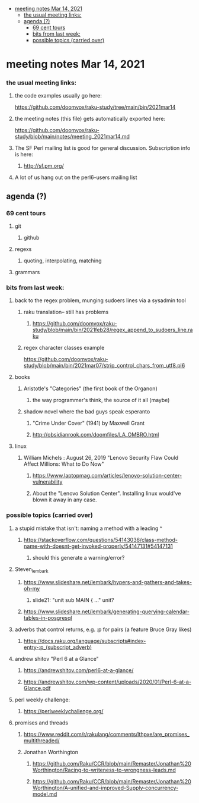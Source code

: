 - [meeting notes Mar 14, 2021](#org5e72b55)
    - [the usual meeting links:](#org8f4ce80)
  - [agenda (?)](#org908876d)
    - [69 cent tours](#orga119fa9)
    - [bits from last week:](#org5abe1ea)
    - [possible topics (carried over)](#orgd2c2119)


<a id="org5e72b55"></a>

# meeting notes Mar 14, 2021


<a id="org8f4ce80"></a>

### the usual meeting links:

1.  the code examples usually go here:

    <https://github.com/doomvox/raku-study/tree/main/bin/2021mar14>

2.  the meeting notes (this file) gets automatically exported here:

    <https://github.com/doomvox/raku-study/blob/main/notes/meeting_2021mar14.md>

3.  The SF Perl mailing list is good for general discussion.  Subscription info is here:

    1.  <http://sf.pm.org/>

4.  A lot of us hang out on the perl6-users mailing list


<a id="org908876d"></a>

## agenda (?)


<a id="orga119fa9"></a>

### 69 cent tours

1.  git

    1.  github

2.  regexs

    1.  quoting, interpolating, matching

3.  grammars


<a id="org5abe1ea"></a>

### bits from last week:

1.  back to the regex problem, munging sudoers lines via a sysadmin tool

    1.  raku translation&#x2013; still has problems
    
        1.  <https://github.com/doomvox/raku-study/blob/main/bin/2021feb28/regex_append_to_sudoers_line.raku>
    
    2.  regex character classes example
    
        <https://github.com/doomvox/raku-study/blob/main/bin/2021mar07/strip_control_chars_from_utf8.pl6>

2.  books

    1.  Aristotle's "Categories" (the first book of the Organon)
    
        1.  the way programmer's think, the source of it all (maybe)
    
    2.  shadow novel where the bad guys speak esperanto
    
        1.  "Crime Under Cover" (1941) by Maxwell Grant
        
        2.  <http://obsidianrook.com/doomfiles/LA_OMBRO.html>

3.  linux

    1.  William Michels : August 26, 2019 "Lenovo Security Flaw Could Affect Millions: What to Do Now"
    
        1.  <https://www.laptopmag.com/articles/lenovo-solution-center-vulnerability>
        
        2.  About the "Lenovo Solution Center".  Installing linux would've blown it away in any case.


<a id="orgd2c2119"></a>

### possible topics (carried over)

1.  a stupid mistake that isn't: naming a method with a leading ^

    1.  <https://stackoverflow.com/questions/54143036/class-method-name-with-doesnt-get-invoked-properly/54147131#54147131>
    
        1.  should this generate a warning/error?

2.  Steven<sub>lembark</sub>

    1.  <https://www.slideshare.net/lembark/hypers-and-gathers-and-takes-oh-my>
    
        1.  slide21:  "unit sub MAIN { &#x2026;"  unit?
    
    2.  <https://www.slideshare.net/lembark/generating-querying-calendar-tables-in-posgresql>

3.  adverbs that control returns, e.g. :p for pairs (a feature Bruce Gray likes)

    1.  <https://docs.raku.org/language/subscripts#index-entry-:p_(subscript_adverb)>

4.  andrew shitov "Perl 6 at a Glance"

    1.  <https://andrewshitov.com/perl6-at-a-glance/>
    
    2.  <https://andrewshitov.com/wp-content/uploads/2020/01/Perl-6-at-a-Glance.pdf>

5.  perl weekly challenge:

    1.  <https://perlweeklychallenge.org/>

6.  promises and threads

    1.  <https://www.reddit.com/r/rakulang/comments/lthpxe/are_promises_multithreaded/>
    
    2.  Jonathan Worthington
    
        1.  <https://github.com/Raku/CCR/blob/main/Remaster/Jonathan%20Worthington/Racing-to-writeness-to-wrongness-leads.md>
        
        2.  <https://github.com/Raku/CCR/blob/main/Remaster/Jonathan%20Worthington/A-unified-and-improved-Supply-concurrency-model.md>
